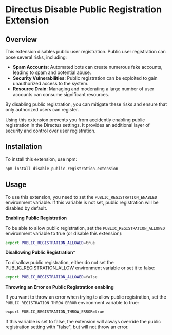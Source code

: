 # Directus Disable Public Registration Extension

## Overview

This extension disables public user registration. Public user registration can pose several risks, including:

- **Spam Accounts**: Automated bots can create numerous fake accounts, leading to spam and potential abuse.
- **Security Vulnerabilities**: Public registration can be exploited to gain unauthorized access to the system.
- **Resource Drain**: Managing and moderating a large number of user accounts can consume significant resources.

By disabling public registration, you can mitigate these risks and ensure that only authorized users can register.

Using this extension prevents you from accidently enabling public registration in the Directus settings. It provides an additional layer of security and control over user registration.

## Installation

To install this extension, use npm:

```sh
npm install disable-public-registration-extension
```
## Usage

To use this extension, you need to set the `PUBLIC_REGISTRATION_ENABLED` environment variable. If this variable is not
set, public registration will be disabled by default.

**Enabling Public Registration**

To be able to allow public registration, set the `PUBLIC_REGISTRATION_ALLOWED` environment variable to true (or disable this extension):

```sh
export PUBLIC_REGISTRATION_ALLOWED=true
```

**Disallowing Public Registration***

To disallow public registration, either do not set the PUBLIC_REGISTRATION_ALLOW environment variable or set it to
false:

```sh
export PUBLIC_REGISTRATION_ALLOWED=false
```

**Throwing an Error on Public Registration enabling**

If you want to throw an error when trying to allow public registration, set the `PUBLIC_REGISTRATION_THROW_ERROR` environment variable to true:

```shell
export PUBLIC_REGISTRATION_THROW_ERROR=true
```

If this variable is set to false, the extension will always override the public registration setting with "false", but will not throw an error.
